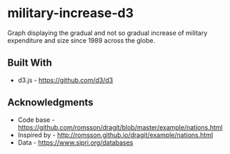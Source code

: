 # military-increase-d3

Graph displaying the gradual and not so gradual increase of military expenditure and size since 1989 across the globe.

## Built With

* d3.js - https://github.com/d3/d3

## Acknowledgments

* Code base - https://github.com/romsson/dragit/blob/master/example/nations.html
* Inspired by - http://romsson.github.io/dragit/example/nations.html
* Data - https://www.sipri.org/databases